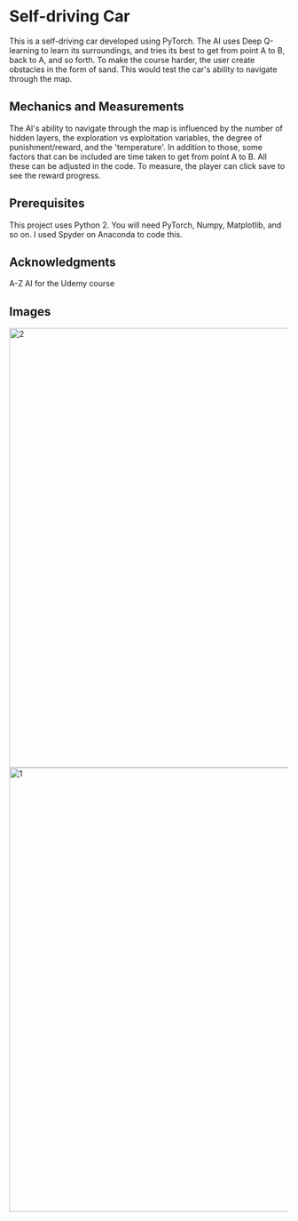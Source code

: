 # Self-driving Car

This is a self-driving car developed using PyTorch. The AI uses Deep Q-learning to learn its surroundings, and tries its best to get from point A to B, back to A, and so forth. To make the course harder, the user create obstacles in the form of sand. This would test the car's ability to navigate through the map.

## Mechanics and Measurements

The AI's ability to navigate through the map is influenced by the number of hidden layers, the exploration vs exploitation variables, the degree of punishment/reward, and the 'temperature'. In addition to those, some factors that can be included are time taken to get from point A to B. All these can be adjusted in the code. To measure, the player can click save to see the reward progress. 

## Prerequisites

This project uses Python 2. You will need PyTorch, Numpy, Matplotlib, and so on. I used Spyder on Anaconda to code this.


## Acknowledgments

A-Z AI for the Udemy course

## Images

<img width="791" alt="2" src="https://user-images.githubusercontent.com/25356323/42361358-efe1298e-80a2-11e8-9f19-212f6bd83a99.png">
<img width="799" alt="1" src="https://user-images.githubusercontent.com/25356323/42361359-effb852c-80a2-11e8-8238-5e52bfb43af5.png">

